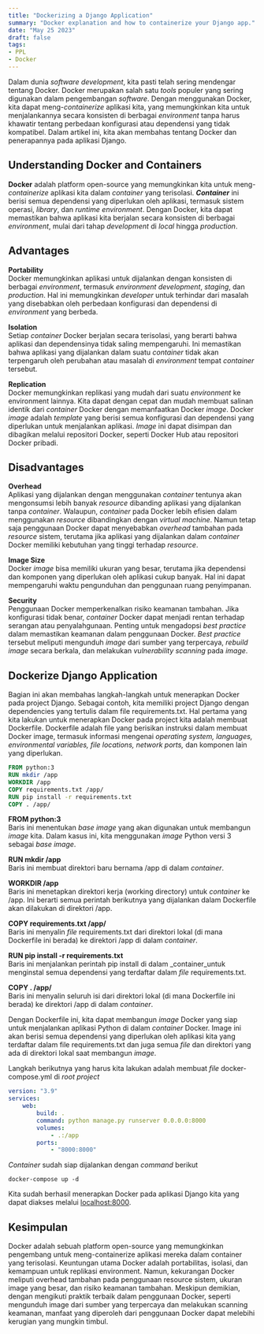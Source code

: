```yaml
---
title: "Dockerizing a Django Application"
summary: "Docker explanation and how to containerize your Django app."
date: "May 25 2023"
draft: false
tags: 
- PPL
- Docker
---
```


Dalam dunia _software development_, kita pasti telah sering mendengar tentang Docker. Docker merupakan salah satu _tools_ populer yang sering digunakan dalam pengembangan _software_. Dengan menggunakan Docker, kita dapat meng-_containerize_ aplikasi kita, yang memungkinkan kita untuk menjalankannya secara konsisten di berbagai _environment_ tanpa harus khawatir tentang perbedaan konfigurasi atau dependensi yang tidak kompatibel. Dalam artikel ini, kita akan membahas tentang Docker dan penerapannya pada aplikasi Django.

**Understanding Docker and Containers**
---------------------------------------

**Docker** adalah platform open-source yang memungkinkan kita untuk meng-_containerize_ aplikasi kita dalam _container_ yang terisolasi. **_Container_** ini berisi semua dependensi yang diperlukan oleh aplikasi, termasuk sistem operasi, _library_, dan _runtime environment_. Dengan Docker, kita dapat memastikan bahwa aplikasi kita berjalan secara konsisten di berbagai _environment_, mulai dari tahap _development_ di _local_ hingga _production_.

**Advantages**
--------------

**Portability**  
Docker memungkinkan aplikasi untuk dijalankan dengan konsisten di berbagai _environment_, termasuk _environment development_, _staging_, dan _production_. Hal ini memungkinkan _developer_ untuk terhindar dari masalah yang disebabkan oleh perbedaan konfigurasi dan dependensi di _environment_ yang berbeda.

**Isolation**  
Setiap _container_ Docker berjalan secara terisolasi, yang berarti bahwa aplikasi dan dependensinya tidak saling mempengaruhi. Ini memastikan bahwa aplikasi yang dijalankan dalam suatu _container_ tidak akan terpengaruh oleh perubahan atau masalah di _environment_ tempat _container_ tersebut.

**Replication**  
Docker memungkinkan replikasi yang mudah dari suatu _environment_ ke environment lainnya. Kita dapat dengan cepat dan mudah membuat salinan identik dari _container_ Docker dengan memanfaatkan Docker _image_. Docker _image_ adalah _template_ yang berisi semua konfigurasi dan dependensi yang diperlukan untuk menjalankan aplikasi. _Image_ ini dapat disimpan dan dibagikan melalui repositori Docker, seperti Docker Hub atau repositori Docker pribadi.

**Disadvantages**
-----------------

**Overhead**  
Aplikasi yang dijalankan dengan menggunakan _container_ tentunya akan mengonsumsi lebih banyak _resource_ dibanding aplikasi yang dijalankan tanpa _container_. Walaupun, _container_ pada Docker lebih efisien dalam menggunakan _resource_ dibandingkan dengan _virtual machine_. Namun tetap saja penggunaan Docker dapat menyebabkan _overhead_ tambahan pada _resource_ sistem, terutama jika aplikasi yang dijalankan dalam _container_ Docker memiliki kebutuhan yang tinggi terhadap _resource_.

**Image Size**  
Docker _image_ bisa memiliki ukuran yang besar, terutama jika dependensi dan komponen yang diperlukan oleh aplikasi cukup banyak. Hal ini dapat mempengaruhi waktu pengunduhan dan penggunaan ruang penyimpanan.

**Security**  
Penggunaan Docker memperkenalkan risiko keamanan tambahan. Jika konfigurasi tidak benar, _container_ Docker dapat menjadi rentan terhadap serangan atau penyalahgunaan. Penting untuk mengadopsi _best practice_ dalam memastikan keamanan dalam penggunaan Docker. _Best practice_ tersebut meliputi mengunduh _image_ dari sumber yang terpercaya, _rebuild_ _image_ secara berkala, dan melakukan _vulnerability scanning_ pada _image_.

Dockerize Django Application
----------------------------

Bagian ini akan membahas langkah-langkah untuk menerapkan Docker pada project Django. Sebagai contoh, kita memiliki project Django dengan dependencies yang tertulis dalam file requirements.txt. Hal pertama yang kita lakukan untuk menerapkan Docker pada project kita adalah membuat Dockerfile. Dockerfile adalah file yang berisikan instruksi dalam membuat Docker image, termasuk informasi mengenai _operating system, languages, environmental variables, file locations, network ports,_ dan komponen lain yang diperlukan.

```dockerfile
FROM python:3  
RUN mkdir /app  
WORKDIR /app  
COPY requirements.txt /app/  
RUN pip install -r requirements.txt  
COPY . /app/
```

**FROM python:3**  
Baris ini menentukan _base image_ yang akan digunakan untuk membangun _image_ kita. Dalam kasus ini, kita menggunakan _image_ Python versi 3 sebagai _base image_.

**RUN mkdir /app**  
Baris ini membuat direktori baru bernama /app di dalam _container_.

**WORKDIR /app**  
Baris ini menetapkan direktori kerja (working directory) untuk _container_ ke /app. Ini berarti semua perintah berikutnya yang dijalankan dalam Dockerfile akan dilakukan di direktori /app.

**COPY requirements.txt /app/**  
Baris ini menyalin _file_ requirements.txt dari direktori lokal (di mana Dockerfile ini berada) ke direktori /app di dalam _container_.

**RUN pip install -r requirements.txt**  
Baris ini menjalankan perintah pip install di dalam _container_untuk menginstal semua dependensi yang terdaftar dalam _file_ requirements.txt.

**COPY . /app/**  
Baris ini menyalin seluruh isi dari direktori lokal (di mana Dockerfile ini berada) ke direktori /app di dalam _container_.

Dengan Dockerfile ini, kita dapat membangun _image_ Docker yang siap untuk menjalankan aplikasi Python di dalam _container_ Docker. Image ini akan berisi semua dependensi yang diperlukan oleh aplikasi kita yang terdaftar dalam file requirements.txt dan juga semua _file_ dan direktori yang ada di direktori lokal saat membangun _image_.

Langkah berikutnya yang harus kita lakukan adalah membuat _file_ docker-compose.yml di _root project_

```yml
version: "3.9"  
services:  
    web:  
        build: .  
        command: python manage.py runserver 0.0.0.0:8000  
        volumes:  
            - .:/app  
        ports:  
            - "8000:8000"
```

_Container_ sudah siap dijalankan dengan _command_ berikut

```
docker-compose up -d
```

Kita sudah berhasil menerapkan Docker pada aplikasi Django kita yang dapat diakses melalui [localhost:8000](http://localhost:8000/).

Kesimpulan
----------

Docker adalah sebuah platform open-source yang memungkinkan pengembang untuk meng-containerize aplikasi mereka dalam container yang terisolasi. Keuntungan utama Docker adalah portabilitas, isolasi, dan kemampuan untuk replikasi environment. Namun, kekurangan Docker meliputi overhead tambahan pada penggunaan resource sistem, ukuran image yang besar, dan risiko keamanan tambahan. Meskipun demikian, dengan mengikuti praktik terbaik dalam penggunaan Docker, seperti mengunduh image dari sumber yang terpercaya dan melakukan scanning keamanan, manfaat yang diperoleh dari penggunaan Docker dapat melebihi kerugian yang mungkin timbul.
